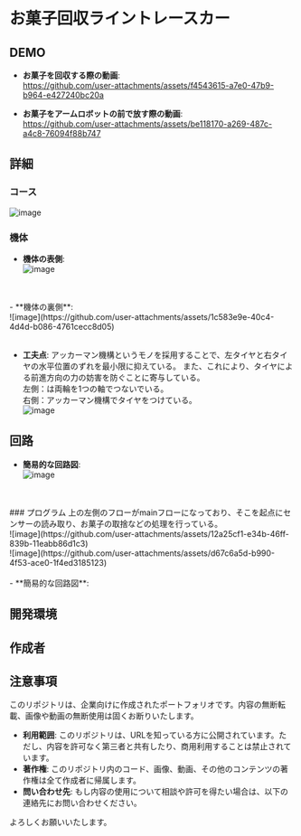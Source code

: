 # お菓子回収ライントレースカー
## DEMO
- **お菓子を回収する際の動画**:<br>
https://github.com/user-attachments/assets/f4543615-a7e0-47b9-b964-e427240bc20a

- **お菓子をアームロボットの前で放す際の動画**:<br>
https://github.com/user-attachments/assets/be118170-a269-487c-a4c8-76094f88b747

## 詳細
### コース
![image](https://github.com/user-attachments/assets/b8c8beda-1d6e-4216-b009-f145990218de)

### 機体
- **機体の表側**:<br>
![image](https://github.com/user-attachments/assets/48ef1e28-f26a-42b3-a2a0-4918459ea631)

<br>
<br>
- **機体の裏側**:<br>
![image](https://github.com/user-attachments/assets/1c583e9e-40c4-4d4d-b086-4761cecc8d05)

<br>
<br>

- **工夫点**:
アッカーマン機構というモノを採用することで、左タイヤと右タイヤの水平位置のずれを最小限に抑えている。
また、これにより、タイヤによる前進方向の力の妨害を防ぐことに寄与している。<br>
左側：は両輪を1つの軸でつないでいる。<br>
右側：アッカーマン機構でタイヤをつけている。<br>
![image](https://github.com/user-attachments/assets/1819edc2-696f-4b05-a084-6b1c9962bd97)

## 回路
- **簡易的な回路図**:<br>
![image](https://github.com/user-attachments/assets/63ba43ec-9fbd-433d-a468-c422b2764185)
<br>
<br>
### プログラム
上の左側のフローがmainフローになっており、そこを起点にセンサーの読み取り、お菓子の取捨などの処理を行っている。
<br>
![image](https://github.com/user-attachments/assets/12a25cf1-e34b-46ff-839b-11eabb86d1c3)
<br>
![image](https://github.com/user-attachments/assets/d67c6a5d-b990-4f53-ace0-1f4ed3185123)
<br>
<br>
- **簡易的な回路図**:


## 開発環境

## 作成者

## 注意事項
このリポジトリは、企業向けに作成されたポートフォリオです。内容の無断転載、画像や動画の無断使用は固くお断りいたします。

- **利用範囲**: このリポジトリは、URLを知っている方に公開されています。ただし、内容を許可なく第三者と共有したり、商用利用することは禁止されています。
- **著作権**: このリポジトリ内のコード、画像、動画、その他のコンテンツの著作権は全て作成者に帰属します。
- **問い合わせ先**: もし内容の使用について相談や許可を得たい場合は、以下の連絡先にお問い合わせください。

よろしくお願いいたします。
